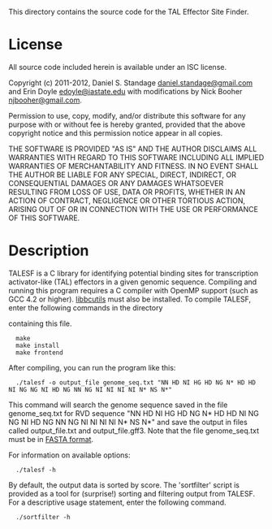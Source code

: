This directory contains the source code for the TAL Effector Site Finder.

# License

All source code included herein is available under an ISC license.

Copyright (c) 2011-2012, Daniel S. Standage <daniel.standage@gmail.com> and
Erin Doyle <edoyle@iastate.edu> with modifications by Nick Booher <njbooher@gmail.com>.

Permission to use, copy, modify, and/or distribute this software for any
purpose with or without fee is hereby granted, provided that the above
copyright notice and this permission notice appear in all copies.

THE SOFTWARE IS PROVIDED "AS IS" AND THE AUTHOR DISCLAIMS ALL WARRANTIES
WITH REGARD TO THIS SOFTWARE INCLUDING ALL IMPLIED WARRANTIES OF
MERCHANTABILITY AND FITNESS. IN NO EVENT SHALL THE AUTHOR BE LIABLE FOR
ANY SPECIAL, DIRECT, INDIRECT, OR CONSEQUENTIAL DAMAGES OR ANY DAMAGES
WHATSOEVER RESULTING FROM LOSS OF USE, DATA OR PROFITS, WHETHER IN AN
ACTION OF CONTRACT, NEGLIGENCE OR OTHER TORTIOUS ACTION, ARISING OUT OF
OR IN CONNECTION WITH THE USE OR PERFORMANCE OF THIS SOFTWARE.

# Description

TALESF is a C library for identifying potential binding sites for transcription
activator-like (TAL) effectors in a given genomic sequence. Compiling and
running this program requires a C compiler with OpenMP support (such as GCC 4.2
or higher). [libbcutils](https://github.com/njbooher/boglab_cutils) must also be installed. To compile TALESF, enter the following commands in the directory

containing this file.
```
  make
  make install
  make frontend
```
After compiling, you can run the program like this:
```
  ./talesf -o output_file genome_seq.txt "NN HD NI HG HD NG N* HD HD NI NG NG NI HD NG NN NG NI NI NI NI N* NS N*"
```
This command will search the genome sequence saved in the file genome_seq.txt for RVD sequence "NN HD NI HG HD NG N* HD HD NI NG NG NI HD NG NN NG NI NI NI NI N* NS N*" and save the output in files called output_file.txt and output_file.gff3. Note that the file genome_seq.txt must be in [FASTA format](http://en.wikipedia.org/wiki/FASTA_format#Format).

For information on available options:
```
  ./talesf -h
```

By default, the output data is sorted by score. The 'sortfilter' script
is provided as a tool for (surprise!) sorting and filtering output from TALESF.
For a descriptive usage statement, enter the following command.
```
  ./sortfilter -h
```
